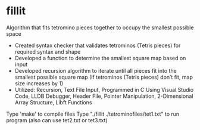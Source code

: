 # fillit
Algorithm that fits tetromino pieces together to occupy the smallest possible space

- Created syntax checker that validates tetrominos (Tetris pieces) for required syntax and shape
- Developed a function to determine the smallest square map based on input
- Developed recursion algorithm to iterate until all pieces fit into the smallest possible square map (If tetrominos (Tetris pieces) don’t fit, map size increases by 1)
- Utilized: Recursion, Text File Input, Programmed in C Using Visual Studio Code, LLDB Debugger, Header File, Pointer Manipulation, 2-Dimensional Array Structure, Libft Functions

Type 'make' to compile files
Type "./fillit ./tetrominofiles/tet1.txt" to run program (also can use tet2.txt or tet3.txt)
